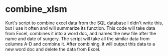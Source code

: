 # combine_xlsm
Kurt's script to combine excel data from the SQL database
I didn't write this, but I use it often and will summarize its function.
This code will take data from Excel, combines it into a word doc, and names the new file after the name and date of surgery. 
The script will take all the similar data from columns A-D and combine it. After combining, it will output this data to a new word doc and delete the data from Excel. 
